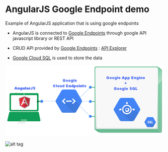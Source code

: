 AngularJS Google Endpoint demo
==============================


Example of AngularJS application that is using google endpoints

* AngularJS is connected to [Google Endpoints](https://cloud.google.com/products/cloud-endpoints/) through google API javascript library or REST API

* CRUD API provided by [Google Endpoints](https://cloud.google.com/products/cloud-endpoints/) : [API Explorer](https://apis-explorer.appspot.com/apis-explorer/?base=https://1-dot-wise-cycling-550.appspot.com/_ah/api#p/factory/v1/)

* [Google Cloud SQL](https://developers.google.com/cloud-sql/) is used to store the data


![Architecture](https://raw.githubusercontent.com/benoitf/endpoint-angular-demo/master/google-app-demo.png)

![alt tag](http://f-beno.it/images/c5e5777b.logo-codenvy.png)
